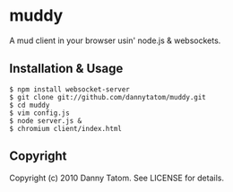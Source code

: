# muddy

A mud client in your browser usin' node.js & websockets.

## Installation & Usage

    $ npm install websocket-server
    $ git clone git://github.com/dannytatom/muddy.git
    $ cd muddy
    $ vim config.js
    $ node server.js &
    $ chromium client/index.html

## Copyright

Copyright (c) 2010 Danny Tatom. See LICENSE for details.
